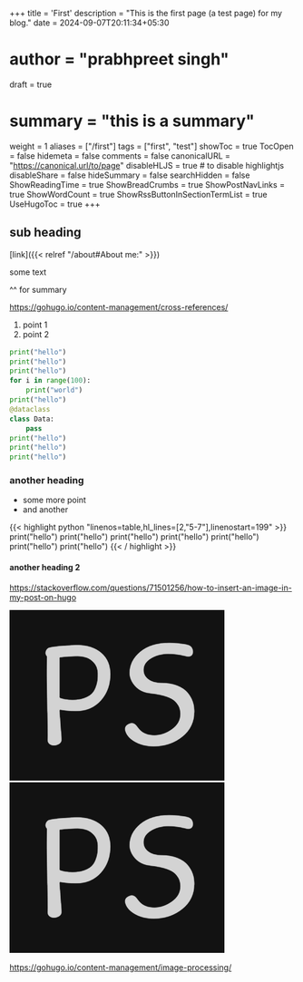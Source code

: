 +++
title = 'First'
description = "This is the first page (a test page) for my blog."
date = 2024-09-07T20:11:34+05:30
# author = "prabhpreet singh"
draft = true
# summary = "this is a summary"
weight = 1
aliases = ["/first"]
tags = ["first", "test"]
showToc = true
TocOpen = false
hidemeta = false
comments = false
canonicalURL = "https://canonical.url/to/page"
disableHLJS = true # to disable highlightjs
disableShare = false
hideSummary = false
searchHidden = false
ShowReadingTime = true
ShowBreadCrumbs = true
ShowPostNavLinks = true
ShowWordCount = true
ShowRssButtonInSectionTermList = true
UseHugoToc = true
+++
<!-- [[cover]]
    image = "<image path/url>" # image path/url
    alt = "<alt text>" # alt text
    caption = "<text>" # display caption under cover
    relative = false # when using page bundles set this to true
    hidden = true # only hide on current single page -->



## sub heading
[link]({{< relref "/about#About me:" >}})

some text

<!--more-->

^^ for summary


https://gohugo.io/content-management/cross-references/

1. point 1
2. point 2

<!-- ,hl_lines=[2,"5-7"],linenostart=199 -->
```python  {linenos=table,linenostart=199}
print("hello")
print("hello")
print("hello")
for i in range(100):
    print("world")
print("hello")
@dataclass
class Data:
    pass
print("hello")
print("hello")
print("hello")
```

### another heading
- some more point
- and another

{{< highlight python "linenos=table,hl_lines=[2,"5-7"],linenostart=199" >}}
print("hello")
print("hello")
print("hello")
print("hello")
print("hello")
print("hello")
print("hello")
{{< / highlight >}}
#### another heading 2


https://stackoverflow.com/questions/71501256/how-to-insert-an-image-in-my-post-on-hugo

![some image](favicon.png)
![another image](./favicon.png)

https://gohugo.io/content-management/image-processing/
<!-- {{ $image1 := resources.Get "images/favicon.png" }} -->
<!-- <img src="{{ $image1.RelPermalink }}" width="{{ $image1.Width }}" height="{{ $image1.Height }}"> -->

<!-- {{ $image2 := .Resources.Get "favicon.png" }} -->
<!-- <img src="{{ $image2.RelPermalink }}" width="{{ $image2.Width }}" height="{{ $image2.Height }}">  -->

<!-- <figure class="image is-3by2">
  <img alt="Yellow Duck" src="{{ $image2 }}" />
</figure>
 -->

<!-- {{ $u := "https://gohugo.io/img/hugo-logo.png" }}
{{ with resources.GetRemote $u }}
  {{ with .Err }}
    {{ errorf "%s" . }}
  {{ else }}
    <img src="{{ .RelPermalink }}" width="{{ .Width }}" height="{{ .Height }}">
  {{ end }}
{{ else }}
  {{ errorf "Unable to get remote resource %q" $u }}
{{ end }} -->
